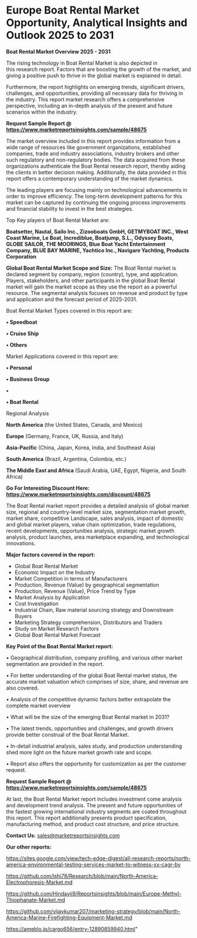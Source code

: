 # Europe Boat Rental Market Opportunity, Analytical Insights and Outlook 2025 to 2031

<Strong> Boat Rental Market Overview 2025 - 2031</strong>

The rising technology in Boat Rental Market is also depicted in this research report. Factors that are boosting the growth of the market, and giving a positive push to thrive in the global market is explained in detail.

Furthermore, the report highlights on emerging trends, significant drivers, challenges, and opportunities, providing all necessary data for thriving in the industry. This report market research offers a comprehensive perspective, including an in-depth analysis of the present and future scenarios within the industry.

<strong>Request Sample Report @ <a href=https://www.marketreportsinsights.com/sample/48675>https://www.marketreportsinsights.com/sample/48675</a></strong>

The market overview included in this report provides information from a wide range of resources like government organizations, established companies, trade and industry associations, industry brokers and other such regulatory and non-regulatory bodies. The data acquired from these organizations authenticate the Boat Rental research report, thereby aiding the clients in better decision making. Additionally, the data provided in this report offers a contemporary understanding of the market dynamics.

The leading players are focusing mainly on technological advancements in order to improve efficiency. The long-term development patterns for this market can be captured by continuing the ongoing process improvements and financial stability to invest in the best strategies.

Top Key players of Boat Rental Market are:

<strong>Boatsetter, Nautal, Sailo Inc., Zizooboats GmbH, GETMYBOAT INC., West Coast Marine, Le Boat, Incrediblue, Boatjump, S.L., Odyssey Boats, GLOBE SAILOR, THE MOORINGS, Blue Boat Yacht Entertainment Company, BLUE BAY MARINE, Yachtico Inc., Navigare Yachting, Products Corporation</strong>

<strong><b>Global Boat Rental Market Scope and Size:</b></strong>
The Boat Rental market is declared segment by company, region (country), type, and application. Players, stakeholders, and other participants in the global Boat Rental market will gain the market scope as they use the report as a powerful resource. The segmental analysis focuses on revenue and product by type and application and the forecast period of 2025-2031.

Boat Rental Market Types covered in this report are:

<strong>•  Speedboat

•  Cruise Ship

•  Others</strong>

Market Applications covered in this report are:

<strong>•  Personal

•  Business Group

•  

•  Boat Rental</strong> 

Regional Analysis

<strong>North America</strong> (the United States, Canada, and Mexico)

<strong>Europe</strong> (Germany, France, UK, Russia, and Italy)

<strong>Asia-Pacific</strong> (China, Japan, Korea, India, and Southeast Asia)

<strong>South America</strong> (Brazil, Argentina, Colombia, etc.)

<strong>The Middle East and Africa</strong> (Saudi Arabia, UAE, Egypt, Nigeria, and South Africa)

<strong>Go For Interesting Discount Here: <a href=https://www.marketreportsinsights.com/discount/48675>https://www.marketreportsinsights.com/discount/48675</a></strong>

The Boat Rental market report provides a detailed analysis of global market size, regional and country-level market size, segmentation market growth, market share, competitive Landscape, sales analysis, impact of domestic and global market players, value chain optimization, trade regulations, recent developments, opportunities analysis, strategic market growth analysis, product launches, area marketplace expanding, and technological innovations.

<strong><b>Major factors covered in the report:</b></strong>
<ul>
  <li>Global Boat Rental Market </li>
  <li>Economic Impact on the Industry</li>
  <li>Market Competition in terms of Manufacturers</li>
  <li>Production, Revenue (Value) by geographical segmentation</li>
  <li>Production, Revenue (Value), Price Trend by Type</li>
  <li>Market Analysis by Application</li>
  <li>Cost Investigation</li>
  <li>Industrial Chain, Raw material sourcing strategy and Downstream Buyers</li>
  <li>Marketing Strategy comprehension, Distributors and Traders</li>
  <li>Study on Market Research Factors</li>
  <li>Global Boat Rental Market Forecast</li>
</ul>

<strong><b>Key Point of the Boat Rental Market report:</b></strong>

• Geographical distribution, company profiling, and various other market segmentation are provided in the report.

• For better understanding of the global Boat Rental market status, the accurate market valuation which comprises of size, share, and revenue are also covered.

• Analysis of the competitive dynamic factors better extrapolate the complete market overview

• What will be the size of the emerging Boat Rental market in 2031?

• The latest trends, opportunities and challenges, and growth drivers provide better construal of the Boat Rental Market.

• In-detail industrial analysis, sales study, and production understanding shed more light on the future market growth rate and scope.

• Report also offers the opportunity for customization as per the customer request.

<strong>Request Sample Report @ <a href=https://www.marketreportsinsights.com/sample/48675>https://www.marketreportsinsights.com/sample/48675</a></strong>

At last, the Boat Rental Market report includes investment come analysis and development trend analysis. The present and future opportunities of the fastest growing international industry segments are coated throughout this report. This report additionally presents product specification, manufacturing method, and product cost structure, and price structure.

<strong>Contact Us:</strong>
sales@marketreportsinsights.com

<strong>Our other reports:</strong>

<a href=https://sites.google.com/view/tech-edge-digest/all-research-reports/north-america-environmental-testing-services-market-to-witness-xx-cagr-by>https://sites.google.com/view/tech-edge-digest/all-research-reports/north-america-environmental-testing-services-market-to-witness-xx-cagr-by</a>

<a href=https://github.com/Ishi78/Research/blob/main/North-America-Electrophoresis-Market.md>https://github.com/Ishi78/Research/blob/main/North-America-Electrophoresis-Market.md</a>

<a href=https://github.com/Hindavii9/Reportsinsights/blob/main/Europe-Methyl-Thiophanate-Market.md>https://github.com/Hindavii9/Reportsinsights/blob/main/Europe-Methyl-Thiophanate-Market.md</a>

<a href=https://github.com/vijaykumar207/marketing-strategy/blob/main/North-America-Marine-Firefighting-Equipment-Market.md>https://github.com/vijaykumar207/marketing-strategy/blob/main/North-America-Marine-Firefighting-Equipment-Market.md</a>

<a href=https://ameblo.jp/cargo656/entry-12890859940.html>https://ameblo.jp/cargo656/entry-12890859940.html</a>"
